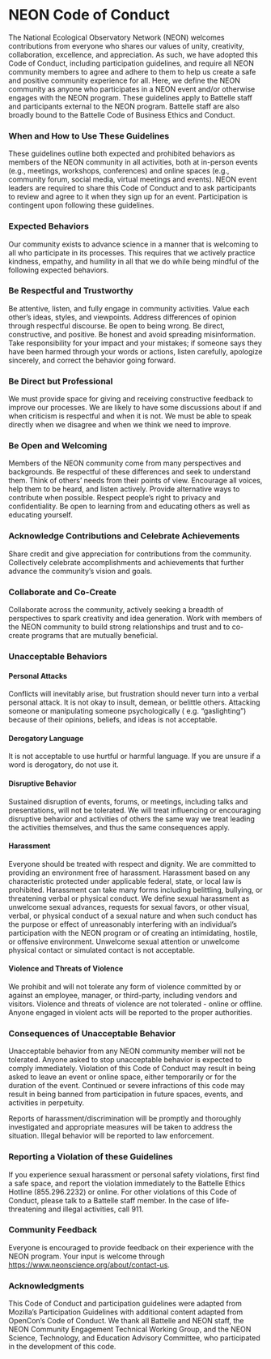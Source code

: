 # NEON Code of Conduct

The National Ecological Observatory Network (NEON) welcomes contributions from everyone who shares our values of unity, creativity, collaboration, excellence, and appreciation. As such, we have adopted this Code of Conduct, including participation guidelines, and require all NEON community members to agree and adhere to them to help us create a safe and positive community experience for all. Here, we define the NEON community as anyone who participates in a NEON event and/or otherwise engages with the NEON program. These guidelines apply to Battelle staff and participants external to the NEON program. Battelle staff are also broadly bound to the Battelle Code of Business Ethics and Conduct.

### When and How to Use These Guidelines

These guidelines outline both expected and prohibited behaviors as members of the NEON community in all activities, both at in-person events (e.g., meetings, workshops, conferences) and online spaces (e.g., community forum, social media, virtual meetings and events). NEON event leaders are required to share this Code of Conduct and to ask participants to review and agree to it when they sign up for an event. Participation is contingent upon following these guidelines.

### Expected Behaviors

Our community exists to advance science in a manner that is welcoming to all who participate in its processes. This requires that we actively practice kindness, empathy, and humility in all that we do while being mindful of the following expected behaviors.

### Be Respectful and Trustworthy

Be attentive, listen, and fully engage in community activities. Value each other’s ideas, styles, and viewpoints. Address differences of opinion through respectful discourse. Be open to being wrong. Be direct, constructive, and positive. Be honest and avoid spreading misinformation. Take responsibility for your impact and your mistakes; if someone says they have been harmed through your words or actions, listen carefully, apologize sincerely, and correct the behavior going forward.

### Be Direct but Professional

We must provide space for giving and receiving constructive feedback to improve our processes. We are likely to have some discussions about if and when criticism is respectful and when it is not. We must be able to speak directly when we disagree and when we think we need to improve.

### Be Open and Welcoming

Members of the NEON community come from many perspectives and backgrounds. Be respectful of these differences and seek to understand them. Think of others’ needs from their points of view. Encourage all voices, help them to be heard, and listen actively. Provide alternative ways to contribute when possible. Respect people’s right to privacy and confidentiality. Be open to learning from and educating others as well as educating yourself.

### Acknowledge Contributions and Celebrate Achievements

Share credit and give appreciation for contributions from the community. Collectively celebrate accomplishments and achievements that further advance the community’s vision and goals.

### Collaborate and Co-Create

Collaborate across the community, actively seeking a breadth of perspectives to spark creativity and idea generation. Work with members of the NEON community to build strong relationships and trust and to co-create programs that are mutually beneficial.

### Unacceptable Behaviors

#### Personal Attacks

Conflicts will inevitably arise, but frustration should never turn into a verbal personal attack. It is not okay to insult, demean, or belittle others. Attacking someone or manipulating someone psychologically ( e.g. “gaslighting”) because of their opinions, beliefs, and ideas is not acceptable.

#### Derogatory Language

It is not acceptable to use hurtful or harmful language. If you are unsure if a word is derogatory, do not use it.

#### Disruptive Behavior

Sustained disruption of events, forums, or meetings, including talks and presentations, will not be tolerated. We will treat influencing or encouraging disruptive behavior and activities of others the same way we treat leading the activities themselves, and thus the same consequences
apply.

#### Harassment

Everyone should be treated with respect and dignity. We are committed to providing an environment free of harassment. Harassment based on any characteristic protected under applicable federal, state, or local law is prohibited. Harassment can take many forms including belittling, bullying, or threatening verbal or physical conduct. We define sexual harassment as unwelcome sexual advances, requests for sexual favors, or other visual, verbal, or physical conduct of a sexual nature and when such conduct has the purpose or effect of unreasonably interfering with an individual’s participation with the NEON program or of creating an intimidating, hostile, or offensive environment. Unwelcome sexual attention or unwelcome physical contact or simulated contact is not acceptable.

#### Violence and Threats of Violence

We prohibit and will not tolerate any form of violence committed by or against an employee, manager, or third-party, including vendors and visitors. Violence and threats of violence are not tolerated - online or offline. Anyone engaged in violent acts will be reported to the proper authorities.

### Consequences of Unacceptable Behavior

Unacceptable behavior from any NEON community member will not be tolerated. Anyone asked to stop unacceptable behavior is expected to comply immediately. Violation of this Code of Conduct may result in being asked to leave an event or online space, either temporarily or for the duration of the event. Continued or severe infractions of this code may result in being banned from participation in future spaces, events, and activities in perpetuity.

Reports of harassment/discrimination will be promptly and thoroughly investigated and appropriate measures will be taken to address the situation. Illegal behavior will be reported to law enforcement.

### Reporting a Violation of these Guidelines

If you experience sexual harassment or personal safety violations, first find a safe space, and report the violation immediately to the Battelle Ethics Hotline (855.296.2232) or online. For other violations of this Code of Conduct, please talk to a Battelle staff member. In the case of life-threatening and illegal activities, call 911.

### Community Feedback

Everyone is encouraged to provide feedback on their experience with the NEON program. Your input is welcome through https://www.neonscience.org/about/contact-us.

### Acknowledgments

This Code of Conduct and participation guidelines were adapted from Mozilla’s Participation Guidelines with additional content adapted from OpenCon’s Code of Conduct. We thank all Battelle and NEON staff, the NEON Community Engagement Technical Working Group, and the NEON Science, Technology, and Education Advisory Committee, who participated in the development of this code.
